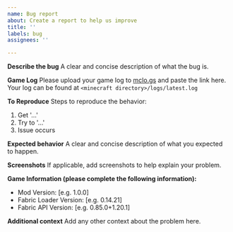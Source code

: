 ```yaml
---
name: Bug report
about: Create a report to help us improve
title: ''
labels: bug
assignees: ''

---
```


**Describe the bug**
A clear and concise description of what the bug is.

**Game Log**
Please upload your game log to [mclo.gs](https://mclo.gs/) and paste the link here.
Your log can be found at `<minecraft directory>/logs/latest.log`

**To Reproduce**
Steps to reproduce the behavior:
1. Get '...'
2. Try to '...'
3. Issue occurs

**Expected behavior**
A clear and concise description of what you expected to happen.

**Screenshots**
If applicable, add screenshots to help explain your problem.

**Game Information (please complete the following information):**
 - Mod Version: [e.g. 1.0.0]
 - Fabric Loader Version: [e.g. 0.14.21]
 - Fabric API Version: [e.g. 0.85.0+1.20.1]

**Additional context**
Add any other context about the problem here.
